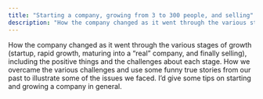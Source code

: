 ```yaml
---
title: "Starting a company, growing from 3 to 300 people, and selling"
description: "How the company changed as it went through the various stages of growth."
---
```


How the company changed as it went through the various stages of growth (startup, rapid growth, maturing into a “real” company, and finally selling), including the positive things and the challenges about each stage. How we overcame the various challenges and use some funny true stories from our past to illustrate some of the issues we faced. I’d give some tips on starting and growing a company in general.

